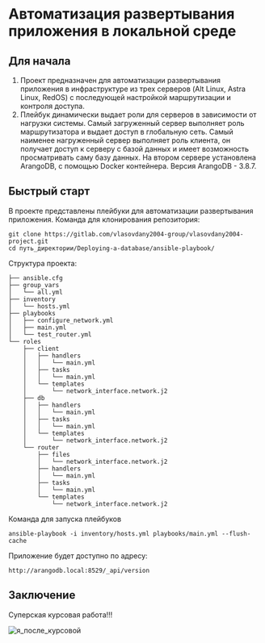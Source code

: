 # Автоматизация развертывания приложения в локальной среде

## Для начала

1. Проект предназначен для автоматизации развертывания приложения в инфраструктуре из трех серверов (Alt Linux, Astra Linux, RedOS) с последующей настройкой маршрутизации и контроля доступа.
2. Плейбук динамически выдает роли для серверов в зависимости от нагрузки системы. Самый загруженный сервер выполняет роль маршрутизатора и выдает доступ в глобальную сеть. Самый наименее нагруженный сервер выполняет роль клиента, он получает доступ к серверу с базой данных и имеет возможность просматривать саму базу данных. На втором сервере установлена ArangoDB, с помощью Docker контейнера. Версия ArangoDB - 3.8.7.

## Быстрый старт
В проекте представлены плейбуки для автоматизации развертывания приложения. 
Команда для клонирования репозитория:

```
git clone https://gitlab.com/vlasovdany2004-group/vlasovdany2004-project.git
cd путь_директории/Deploying-a-database/ansible-playbook/
```

Структура проекта:
```
├── ansible.cfg
├── group_vars
│   └── all.yml
├── inventory
│   └── hosts.yml
├── playbooks
│   ├── configure_network.yml
│   ├── main.yml
│   └── test_router.yml
└── roles
    ├── client
    │   ├── handlers
    │   │   └── main.yml
    │   ├── tasks
    │   │   └── main.yml
    │   └── templates
    │       └── network_interface.network.j2
    ├── db
    │   ├── handlers
    │   │   └── main.yml
    │   ├── tasks
    │   │   └── main.yml
    │   └── templates
    │       └── network_interface.network.j2
    └── router
        ├── files
        │   └── network_interface.network.j2
        ├── handlers
        │   └── main.yml
        ├── tasks
        │   └── main.yml
        └── templates
            └── network_interface.network.j2
```

Команда для запуска плейбуков

```
ansible-playbook -i inventory/hosts.yml playbooks/main.yml --flush-cache
```

Приложение будет доступно по адресу:
```
http://arangodb.local:8529/_api/version
```

## Заключение
Суперская курсовая работа!!!

![я_после_курсовой](docs/img/cat.gif)
